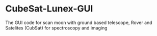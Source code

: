 # CubeSat-Lunex-GUI
The GUI code for scan moon with ground based telescope, Rover and Satelites (CubSat) for spectroscopy and imaging
